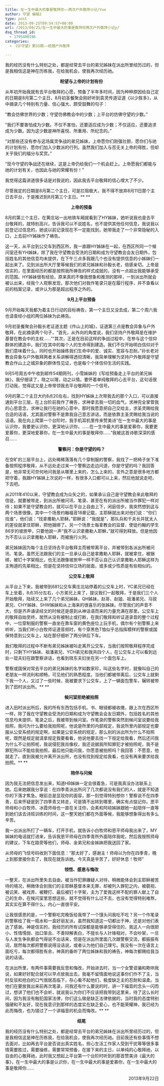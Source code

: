 ```yaml
---
title: 在一生中最大的事是敬拜你——两次户外敬拜小记/Yue
author: 守望 编辑2
type: post
date: 2013-09-25T09:54:57+00:00
url: /2013/09/25/在一生中最大的事是敬拜你两次户外敬拜小记y/
dsq_thread_id:
  - 1795400196
categories:
  - 《＠守望》第55期——梳理户外敬拜

---
```

我的经历没有什么特别之处，都是经常去平台的弟兄姊妹在派出所里经历过的，但是我相信这是神在历练我，在给我机会，使我再次经历祂。<!--more-->

<p style="text-align: center;">
  <b>盼望与上帝的计划有份</b><b> </b>
</p>

从年初开始我就有去平台敬拜的心愿，预备了半年多时间，因为种种原因给自己定的日期是8月第二个主日，8月初圣餐聚会刚好听到袁灵传道证道《以少胜多》，从中摘录几个特别有力量、信心强大、颇受鼓舞的句子：

“教会仿佛世界的少数；守望仿佛教会中的少数；上平台的仿佛守望的少数。”

“我们不要害怕成为少数。不仅不害怕，还要适应成为少数；不仅适应，还要追求成为少数。因为这少数是神所喜悦、所重用、所纪念的。”

“对那些还没有参与这场属灵争战的弟兄姊妹，上帝愿你们刚强壮胆，愿你们与祂的计划有份，愿你们加入少数派的行列。虽然我们加入与否无关上帝的得胜，但却关乎我们的福分与奖赏。”

“现今守望的争战还在继续，这是上帝仍给我们一个机会赶上。上帝愿我们都能与祂的计划有关，也因此与祂的荣耀有份！”

我觉得这篇讲道很多话是对我说的，因此我去平台敬拜的信心增大了不少。

尽管我定的日期是8月第二个主日，可是拦阻极大，我不得不放弃8月11日那个主日去平台，于是推迟到8月第三个主日。** **

<p align="center">
  <b>上帝的预备</b><b> </b>
</p>

8月的第三个主日，在黄庄站一出地铁车厢就看到了HY姊妹，她听说我也是去平台敬拜的，就特别高兴，告诉我可以不说姓名，也不提供其他任何信息，我说我以前登记过信息的，她说以前记录现在不一定能找到，她带我走了一个非常隐秘的入口，上去前HY姊妹作了祷告。

这一天，从平台到公交车到西区所，我一直跟HY姊妹在一起，在西区所同一个候问室还有YH姊妹，除了我在守望教会受洗的日期和成为守望教会会友日期外，包括姓名的其他信息均未提供，在下午三点多我跟几个也没有提供信息的小姊妹们一起出来了。见到派出所大厅里等候我们的弟兄姊妹和孙毅长老，倍感亲切。上帝是信实的，在里面经历的都是按照我所祷告的样式成就的，没有一点超出我能够承受的范围。HY姊妹很有经验，原来真的不像我想象和推测的那样，一到派出所就会被认出来，经我个人观察发现，那次他们对我作笔录只是在履行程序，并不查看以前的档案记录，或许认为那是超出程序之外的。

<p align="center">
  <b>9</b><b>月上平台预备</b><b> </b>
</p>

9月开始每天我都为着主日行动的目标祷告，第一个主日又没去成，第二个周六我也请查经小组的两位姊妹为此祷告。

9月初圣餐聚会孙毅长老证道主题《作山上的城》，证道第三点是教会异象与户外敬拜，在此摘录两个句子，“首先，从外向的角度说，我们坚持户外敬拜是在维护基督在教会中的主权……”“其次，正是在目前这样的争战过程中，在参与这个信仰群体的建造中，我们在其中的每个人的生命得到建造。我们不仅开始明白信仰对于我们意味着什么，同时也开始操练我们生命中的爱、诚实、宽容与忍耐。”孙长老对教会异象与户外敬拜两者关系讲解得透彻清晰，我简单理解为坚持户外敬拜是守望教会作山上之城异象的群体性见证，也是每个个体信仰生活的实践。

9月5号周五中午收到邮件54期网刊，小雪姊妹的《写给预备走上平台的弟兄姊妹》，我仔细读了，晓之以理，动之以情。要怀着单纯敬拜的心去平台，这句话很打动我，觉得这又是上帝带领我去平台敬拜的一个信号。

9月的第二个主日大约8点20左右，找到HY姊妹上次带我去的那个入口，可以直接通到平台三层，在上台阶前我作了祷告，求神拿去我一切的血气，求神完全掌管我的心思意念，求神让我行在祂的心意中，那时我愿意把自己交给主，求圣灵赐给我合适的话语，尤其面对警察不是靠我自己意志讲话，而是依靠主圣灵赐给我当说的话语。我在向上爬第一个台阶时，我手机耳机里传来赞美诗“在一生中最大的事是认识你，我要更认识你，更深地认识你，……在一生中最大的事是爱慕你，我要更爱慕你，更深地爱慕你，在一生中最大的事是敬拜你……”我被这首诗歌深深的感召……

<p align="center">
  <b>警察问：你是守望的吗？</b><b> </b>
</p>

在空旷的三层平台上，远处稀稀落落有几个穿制服的警察，我找了一把椅子坐下准备按照程序敬拜，从不远处走过来一个警察边走边问道，你是守望的吗？我回答是，他非常无可奈何地问我是从哪里上来的，怎么上来的，言外之意是很多地方都把守着，我跟HY姊妹上次说的一样，有很多入口都可以上来，然后他就说走吧，下去吧。

从2011年410以来，守望教会成为众矢之的，如果承认自己是守望教会来此敬拜的信徒，就要被带走，到派出所被问讯、笔录、甚至在有的派出所被当作罪犯一样对待；如果不是守望教会的，就可以在平台上自由上下，闲庭信步。我突然想到这与两个场景很像，其中一个场景约翰福音18章记载，主耶稣就出来对他们说：“你们找谁”，他们说：“找拿撒勒人耶稣。”耶稣说：“我就是”，那队兵和千夫长并犹太人的差役就拿住耶稣，把他捆绑了。另一个场景士每拿教会的监督、使徒约翰的学生86岁的坡旅甲，只要他說一声“我不认识拿撒勒人耶穌，”就可得到释放。但是他因为不否认认识拿撒勒人耶稣，而被施行火刑。

弟兄姊妹因为每个主日坚持去平台敬拜主而被带离平台，并被带到各派出所被问讯、笔录。虽然无法跟我们的主一旦承认自己是拿撒勒人耶稣，就被拿住，被捆绑，被钉十字架相比，也无法跟像坡旅甲一样不否认自己认识拿撒勒人耶穌这样为主殉道的先辈相比，但是在坚持信仰立场的层面，或多或少性质是有些相似的。

<p align="center">
  <b>公交车上敬拜</b><b> </b>
</p>

从平台上下来，我被带到681公交车黄庄北站停着的公交车上时，YC弟兄已经在车上坐着，8点35分左右，小方弟兄上来了，提议我们一起敬拜，于是我们三个人开始敬拜，陆续又上来了几个弟兄姊妹，QH姊妹，赵哥、赵姐、祖潘弟兄、马锐弟兄、CHY姊妹、SHW姊妹和从上海来的很喜乐的张姊妹。尽管我们的声音不大，但是齐声诵读经文的时候还是感到从神话语而来的力量充满在那里。公交车上的敬拜自始至终，居然从没有被制止或打断，在我们敬拜和听证道录音的整个过程中，一位穿制服的警察一直坐在靠车窗的黄色座位上玩手机，偶尔有个别警察上来听听，当我们听小白牧师证道音频时，有个穿黑色T恤似乎总指挥模样的警察或国保特意到公交车上，站在那仔细听了两分钟后下车。

我们敬拜的过程中不断有弟兄姊妹被叫走离开公交车，当我们按照敬拜程序完成时，只剩下HY姊妹、祖潘弟兄、YCH弟兄和我共四个人，在公交车上可以看到远处一琨夫妇在跟警察讲话，也看到晓东夫妇坐在另一个面包车上。

警察或国保对常去平台的弟兄姊妹的名字如数家珍，叫这些名字时，就像叫自己的老朋友一样流利和顺畅，可见他们的熟悉程度。当他们都被带离后，公交车上就剩下我一个人，又过了一些时候，我被要求下公交车，上了一辆面包警车，辗转被带到了田村派出所。** **

<p align="center">
  <b>候问室拒绝被拍照</b><b> </b>
</p>

进入田村派出所后，我的所有东西包括手机、书、眼镜都被收缴，跟上次在西区所一样，除了我在守望教会受洗的日期和成为守望教会会友日期外，包括姓名的其他信息均未提供，笔录之后，我被带到候问室。作笔录的警察突然到候问室说要给我拍照，我问为什么要给我拍照呢，他说是所里的内部规定，我说所里内部规定也要服从公安系统的规定啊，如果是公安系统的规定，那么别的派出所为什么不拍照呢，既然是规定就请拿规定我要看看，他说他要去找一下规定给我看，然后还问我为什么不让拍照呢，我说侵犯我肖像权，我还说据我所知罪犯才被拍照呢，我不是罪犯所以不能给我拍照，最后他只能问我，你愿意被拍照吗？我回答：不愿意，他就走了。直到我被允许离开派出所，也没有找到规定给我看，也没有再来要求给我拍照。** **

<p align="center">
  <b>陪伴与问候</b><b> </b>
</p>

因为我无法把信息发出来，知道HB姊妹一定会很着急，可是我真没办法联系上她。后来她跟我分享说：在四季青派出所问了几次都说没有我们的人，就是不知道你的下落才焦急。眼前总是显现你的面容，那一刻觉得特别想你！警察说不在四季青，后来怀疑是到了四季青又转走，可是猜不出转到哪里，确实有点惦记你。恩平师母和小白牧师、冰霞师母也一直在关注你，会素和阿峣姊妹跟她一起陪伴一直等到她们该去诗班训练的时间，这一整天她们都在外面等候，我能够想象得出有多么辛苦。

我一出派出所打了一辆车，打开手机，就告诉小白牧师和恩平师母我出来了，MY姊妹的电话就打进来，告诉我恩平师母在四季青所外面陪伴我呢，然后我按照师母的建议，下车在路旁等他们，师母、金弟兄和金姊妹把我送回了家。

从师母的飞信号码收到下面信息：“那太好了，感谢主！师母以为你在四季青，晚上到那里接你去了，我现在就告诉她。今天真是辛苦了，好好休息！牧师”

<p align="center">
  <b>领悟、感恩与悔改</b><b> </b>
</p>

一整天，在派出所里失去自由，被当作犯罪嫌疑人对待，稍微能体会到主耶稣被苦待的境况，稍微体会到我们的主耶稣基督本来无罪，却被列入罪犯之内，被藐视、被讥笑、被戏弄、被鞭打、最后被钉十字架，主为了爱我这样不配的罪人献上了自己的生命，在候问室里思想这些，就不觉得有什么过不去，也没有觉得特别难熬，其实实在算不得什么，内心一直很平安。

让我很感恩的是，一个警察吃完晚饭给我带了一个馒头问我吃不吃？另一个作笔录的警察给了我一瓶水和一盒好丽友派，虽然我知道这一切都出于神，还是对他们表达了感谢。神是信实的，我经历的所有试探都是能够承受得住的，我这人一向很胆小、性情懦弱、拙口笨舌、不善辩解表白，不擅长与人针锋相对，不会吵架，一旦与人发生争执都会气得说不出话来，但是在派出所里面几次跟警察交流，都振振有词，居然每次都把警察说得没话说，或者认为他们自己理亏。我没有一次在语言上面吃亏，每次都得胜有余，神真的垂听了两位姊妹和我的祷告，神每次都赐给我当说的话语。

在派出所里，有两件事需要我反思和悔改，开始进去时，当一个女警诓骗和欺哄我说，如果好好配合就可以早点放我出去，我毫不留情面地说这事你们作不了主，当时反驳和抢白的口气很居高临下，存心看不起他们，极度缺乏主的忍耐和温柔。当他们在要放我出来前再次笔录，问我还有什么要说的时，讲一下福音的念头一闪而过，想讲了他们也不会听，就说我认为你们不应该把我带到这里来，待了这么长时间，因为我没有触犯国家法律，你们这么做是缺乏法律依据的，当时我的态度特别强硬和不友好，现在我意识到那样的态度实在缺乏爱心，也不能荣耀神，我已经为此而悔改，也为错过了一个讲福音的机会而悔改。** **

<p align="center">
  <b>结尾</b><b> </b>
</p>

我的经历没有什么特别之处，都是经常去平台的弟兄姊妹在派出所里经历过的，但是我相信这是神在历练我，在给我机会，使我再次经历祂。目前我还有些事情不想去面对，比如再去平台是否说出真实姓名，担心生活工作家人受到干扰等等很多事情需要胜过，需要操练，需要常常预备，在接下来的主日，以单纯的心敬拜祂，以自由的心敬拜祂，此时我又想起上平台第一个台阶时听到的那首赞美诗《最大的事》，在一生中最大的事是认识你，在一生中最大的事是爱慕你，在一生中最大的事是敬拜你……

<p style="text-align: right;">
  2013年9月22日
</p>

&nbsp;